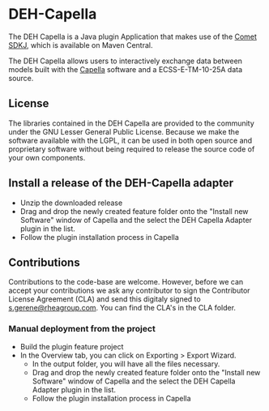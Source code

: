 # DEH-Capella

The DEH Capella is a Java plugin Application that makes use of the [Comet SDKJ](https://github.com/RHEAGROUP/COMET-SDKJ-Community-Edition),
which is available on Maven Central.

The DEH Capella allows users to interactively exchange data between models built with the [Capella](https://www.eclipse.org/capella/) software and a ECSS-E-TM-10-25A data source.

## License

The libraries contained in the DEH Capella are provided to the community under the GNU Lesser General Public License. Because we make the software available with the LGPL, it can be used in both open source and proprietary software without being required to release the source code of your own components.

## Install a release of the DEH-Capella adapter

- Unzip the downloaded release
- Drag and drop the newly created feature folder onto the "Install new Software" window of Capella and the select the DEH Capella Adapter plugin in the list.
- Follow the plugin installation process in Capella

## Contributions

Contributions to the code-base are welcome. However, before we can accept your contributions we ask any contributor to sign the Contributor License Agreement (CLA) and send this digitaly signed to s.gerene@rheagroup.com. You can find the CLA's in the CLA folder.

### Manual deployment from the project

- Build the plugin feature project
- In the Overview tab, you can click on Exporting > Export Wizard.
  - In the output folder, you will have all the files necessary.
  - Drag and drop the newly created feature folder onto the "Install new Software" window of Capella and the select the DEH Capella Adapter plugin in the list.
  - Follow the plugin installation process in Capella
